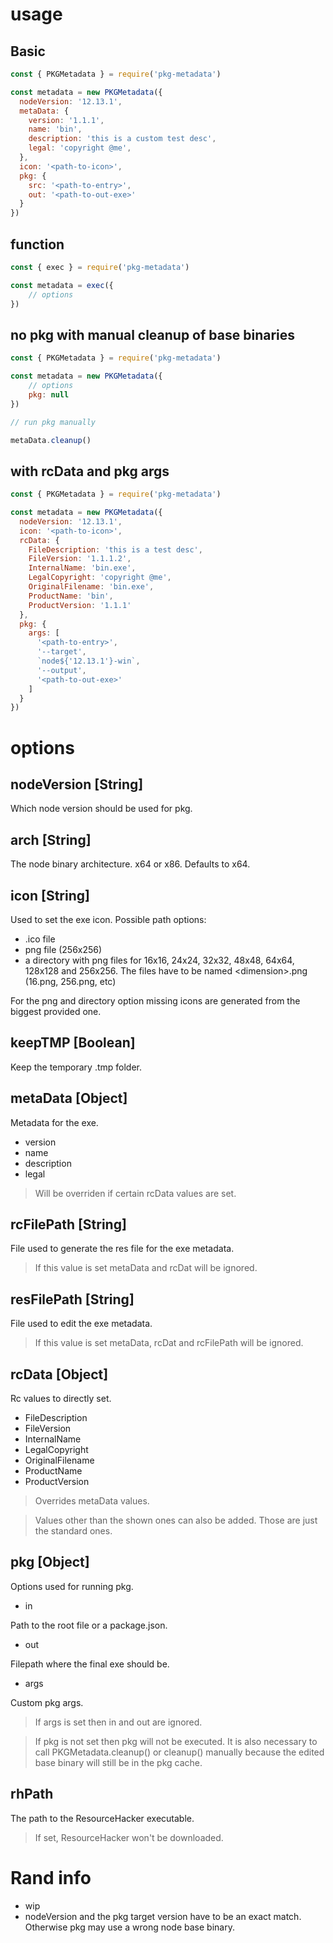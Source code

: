 # usage 


## Basic

```js
const { PKGMetadata } = require('pkg-metadata')

const metadata = new PKGMetadata({
  nodeVersion: '12.13.1',
  metaData: {
    version: '1.1.1',
    name: 'bin',
    description: 'this is a custom test desc',
    legal: 'copyright @me',
  },
  icon: '<path-to-icon>',
  pkg: {
    src: '<path-to-entry>',
    out: '<path-to-out-exe>'
  }
})
```


## function

```js
const { exec } = require('pkg-metadata')

const metadata = exec({
    // options
})
```


## no pkg with manual cleanup of base binaries


```js
const { PKGMetadata } = require('pkg-metadata')

const metadata = new PKGMetadata({
    // options
    pkg: null
})

// run pkg manually

metaData.cleanup()
```


## with rcData and pkg args 

```js
const { PKGMetadata } = require('pkg-metadata')

const metadata = new PKGMetadata({
  nodeVersion: '12.13.1',
  icon: '<path-to-icon>',
  rcData: {
    FileDescription: 'this is a test desc',
    FileVersion: '1.1.1.2',
    InternalName: 'bin.exe',
    LegalCopyright: 'copyright @me',
    OriginalFilename: 'bin.exe',
    ProductName: 'bin',
    ProductVersion: '1.1.1'
  },
  pkg: {
    args: [
      '<path-to-entry>',
      '--target',
      `node${'12.13.1'}-win`,
      '--output',
      '<path-to-out-exe>'
    ]
  }
})
```



# options


## nodeVersion [String]

Which node version should be used for pkg. 

## arch [String]

The node binary architecture. x64 or x86. Defaults to x64.


## icon [String]

Used to set the exe icon.
Possible path options:  
* .ico file
* png file (256x256)
* a directory with png files for 16x16, 24x24, 32x32, 48x48, 64x64, 128x128 and 256x256. The files have to be named \<dimension>.png (16.png, 256.png, etc)

For the png and directory option missing icons are generated from the biggest provided one. 

## keepTMP [Boolean]

Keep the temporary .tmp folder. 

## metaData [Object]

Metadata for the exe. 

* version
* name
* description
* legal

> Will be overriden if certain rcData values are set. 


## rcFilePath [String]

File used to generate the res file for the exe metadata. 

> If this value is set metaData and rcDat will be ignored. 


## resFilePath [String]

File used to edit the exe metadata. 

> If this value is set metaData, rcDat and rcFilePath will be ignored. 

## rcData [Object]

Rc values to directly set.

* FileDescription
* FileVersion
* InternalName
* LegalCopyright
* OriginalFilename
* ProductName
* ProductVersion

> Overrides metaData values. 

> Values other than the shown ones can also be added. Those are just the standard ones.  
 

## pkg [Object]

Options used for running pkg.

* in

Path to the root file or a package.json.

* out

Filepath where the final exe should be.

* args

Custom pkg args.

> If args is set then in and out are ignored. 

> If pkg is not set then pkg will not be executed. It is also necessary to call PKGMetadata.cleanup() or cleanup() manually because the edited base binary will still be in the pkg cache. 


## rhPath

The path to the ResourceHacker executable. 

> If set, ResourceHacker won't be downloaded.


# Rand info

* wip
* nodeVersion and the pkg target version have to be an exact match. Otherwise pkg may use a wrong node base binary. 